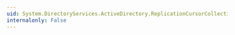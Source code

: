 ```yaml
---
uid: System.DirectoryServices.ActiveDirectory.ReplicationCursorCollection.CopyTo(System.DirectoryServices.ActiveDirectory.ReplicationCursor[],System.Int32)
internalonly: False
---
```

